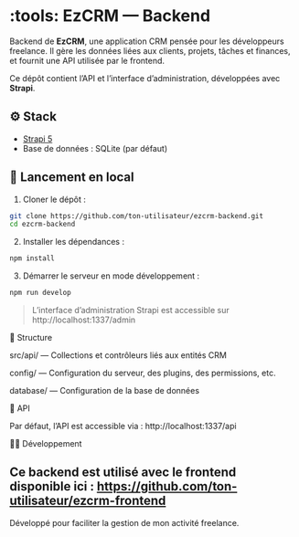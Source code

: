 # :tools: EzCRM — Backend

Backend de **EzCRM**, une application CRM pensée pour les développeurs freelance. Il gère les données liées aux clients, projets, tâches et finances, et fournit une API utilisée par le frontend.

Ce dépôt contient l’API et l’interface d’administration, développées avec **Strapi**.

## :gear: Stack

- [Strapi 5](https://docs.strapi.io/)
- Base de données : SQLite (par défaut)

## :rocket: Lancement en local

1. Cloner le dépôt :

```bash
git clone https://github.com/ton-utilisateur/ezcrm-backend.git
cd ezcrm-backend
```

2. Installer les dépendances :
```bash
npm install
```
3. Démarrer le serveur en mode développement :
```bash
npm run develop
```
> L’interface d’administration Strapi est accessible sur http://localhost:1337/admin

📁 Structure

src/api/ — Collections et contrôleurs liés aux entités CRM

config/ — Configuration du serveur, des plugins, des permissions, etc.

database/ — Configuration de la base de données

🔗 API

Par défaut, l’API est accessible via :
http://localhost:1337/api

🧑‍💻 Développement

Ce backend est utilisé avec le frontend disponible ici :
https://github.com/ton-utilisateur/ezcrm-frontend
---

Développé pour faciliter la gestion de mon activité freelance.
